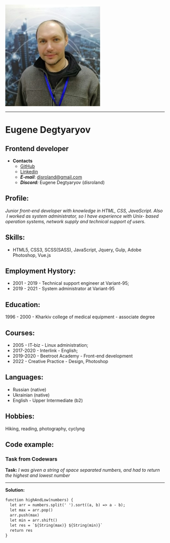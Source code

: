 ![avatar](avatar.jpg)
___

# Eugene Degtyaryov
## Frontend developer

- __Contacts__
    - [GitHub](https://github.com/disroland)
    - [Linkedin](https://www.linkedin.com/in/%D0%B5%D0%B2%D0%B3%D0%B5%D0%BD%D0%B8%D0%B9-%D0%B4%D0%B5%D0%B3%D1%82%D1%8F%D1%80%D0%B5%D0%B2-639036175/)
    - ___E-mail___: disroland@gmail.com
    - ___Discord:___ Eugene Degtyaryov (disroland)

## Profile:
_Junior front-end developer with knowledge in HTML, CSS, JavaScript.
Also  I worked as system administrator, so I have experience with Unix-
based operation systems, network supply and technical support of users._

## Skills: 
- HTML5, CSS3, SCSS(SASS), JavaScript, Jquery, Gulp, Adobe Photoshop, Vue.js

## Employment Hystory:
- 2001 - 2019 - Technical support engineer at Variant-95;
- 2019 - 2021 - System administrator at Variant-95

## Education:
1996 - 2000 - Kharkiv college of medical equipment - associate degree

## Courses:
- 2005 - IT-biz - Linux administration;
- 2017-2020 - Interlink - English;
- 2019-2020 - Beetroot Academy - Front-end development
- 2022 - Creative Practice - Design, Photoshop

## Languages:
- Russian (native)
- Ukrainian (native)
- English - Upper Intermediate (b2)

## Hobbies:
Hiking, reading, photography, cyclyng

## Code example:
### Task from Codewars
__Task:__  _I was given a string of space separated numbers, and had to return the highest and lowest number_

___

__Solution:__
```
function highAndLow(numbers) {
  let arr = numbers.split(' ').sort((a, b) => a - b);
  let max = arr.pop()
  arr.push(max)
  let min = arr.shift()
  let res = `${String(max)} ${String(min)}`
  return res
}
```